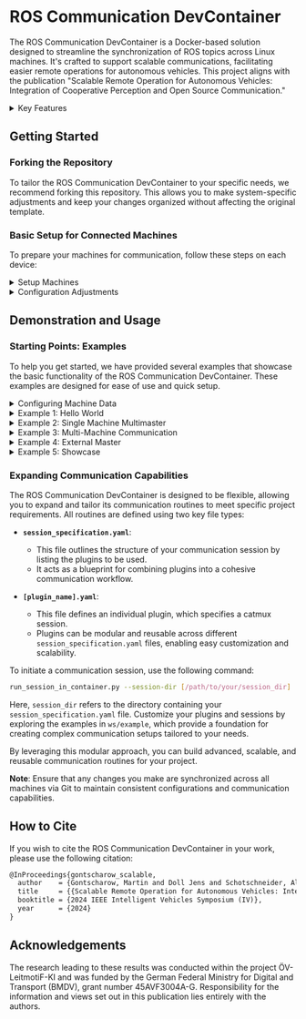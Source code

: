 # ROS Communication DevContainer

The ROS Communication DevContainer is a Docker-based solution designed to streamline the synchronization of ROS topics across Linux machines. It's crafted to support scalable communications, facilitating easier remote operations for autonomous vehicles. This project aligns with the publication "Scalable Remote Operation for Autonomous Vehicles: Integration of Cooperative Perception and Open Source Communication."

<details>
<summary>Key Features</summary>

- **Minimal Dependencies**: Only Docker is needed to get started, simplifying the setup process.
- **Isolation**: Operates in a separate Docker container, ensuring minimal impact on existing ROS setups.
- **Centralized Configuration Management**: All configurations are stored and managed in this repository, allowing for easy synchronization across machines via Git.

</details>

## Getting Started

### Forking the Repository

To tailor the ROS Communication DevContainer to your specific needs, we recommend forking this repository. This allows you to make system-specific adjustments and keep your changes organized without affecting the original template.

### Basic Setup for Connected Machines

To prepare your machines for communication, follow these steps on each device:

<details>
<summary>Setup Machines</summary>

- Ensure all machines are connected to the same network. This could be an internet connection with VPN, or a local WLAN network.
- Install Docker: Required for running the communication module.

</details>

<details>
<summary>Configuration Adjustments</summary>

To set up the ROS Communication DevContainer, you need to adjust two main configuration files:

1. **`data_dict.json`**:
   - This file is a dictionary that maps semantic names to your data, such as IP addresses. It enables the ROS Communication DevContainer to recognize and reference your resources easily.
   - An example configuration file is provided in `config/examples/data_dict.json`.
   - You can either use the example configuration directly or create your own. If you create a new one, specify its path in `config/local.json`.

2. **`local.json`**:
   - This file contains repository-specific settings, such as container and image names, and optionally the paths to your configuration files.
   - An example of this file is available in `config/examples/local.json`.
   - You should create this file (or copy the example) and place it in `config/local.json`.

**Note**: Ensure that these configuration files are synchronized across all machines using Git to facilitate seamless communication.

</details>

## Demonstration and Usage

### Starting Points: Examples

To help you get started, we have provided several examples that showcase the basic functionality of the ROS Communication DevContainer. These examples are designed for ease of use and quick setup.

<details>
<summary>Configuring Machine Data</summary>

The examples require two machines, which we will refer to as `machine_a` and `machine_b`. Choose your machines and fill out the `machine_a_ip` and `machine_b_ip` fields in your `data_dict.json`. Make sure this data is synchronized across both machines via Git to ensure seamless communication.

</details>

<details>
<summary>Example 1: Hello World</summary>

This example checks if the ROS Communication DevContainer can be started successfully.

- On any machine, run the script:
  ```bash
  ./example/1_hello_world_session/run.sh
  ```
- Confirm that a hello world statement gets printed.

</details>

<details>
<summary>Example 2: Single Machine Multimaster</summary>

This example verifies if ROS communication works for multiple masters on a single machine.

- Open two terminals on the same machine.
- In the first terminal, execute:
  ```bash
  ./example/2_single_machine_multimaster/run_listener.sh
- In the second terminal, execute:
  ```bash
  ./example/2_single_machine_multimaster/run_talker.sh
- Confirm that the listener prints an acknowledgment that it has received messages from the talker.

</details>

<details>
<summary>Example 3: Multi-Machine Communication</summary>

This example tests ROS communication between distinct machines (and distinct masters).

- On `machine_a`, execute:
  ```bash
  ./example/3_multi_machine/run_machine_a.sh
- On `machine_b`, execute:
  ```bash
  ./example/3_multi_machine/run_machine_b.sh
- Confirm that the listener on `machine_a` acknowledges the messages sent by the talker on `machine_b`.

</details>

<details>
<summary>Example 4: External Master</summary>

This example adds a layer of separation between the main logic and communication, allowing existing local code to remain unchanged.

- On `machine_a`, navigate to `example/4_external_master/machine_a` and execute the following commands in separate terminals:
  - `./run_master.py`
  - `./run_communication.sh`
- On `machine_b`, navigate to `example/4_external_master/machine_b` and execute the following commands in separate terminals:
  - `./run_master.py`
  - `./run_communication.sh`
- Confirm that the master on `machine_a` acknowledges the messages from the master on `machine_b`.

</details>

<details>
<summary>Example 5: Showcase</summary>

This example demonstrates handling more complex data, such as an occupancy grid map, which is larger and therefore uses compression.

- On `machine_a`, navigate to `example/5_showcase/machine_a` and execute the following commands in separate terminals:
  - `./run_master.py`
  - `./run_communication.sh`
- On `machine_b`, navigate to `example/5_showcase/machine_b` and execute the following commands in separate terminals:
  - `./run_master.py`
  - `./run_communication.sh`
- Confirm that the master on `machine_a` acknowledges the messages from the master on `machine_b`.

</details>

### Expanding Communication Capabilities
The ROS Communication DevContainer is designed to be flexible, allowing you to expand and tailor its communication routines to meet specific project requirements. All routines are defined using two key file types:

- **`session_specification.yaml`**:
  - This file outlines the structure of your communication session by listing the plugins to be used.
  - It acts as a blueprint for combining plugins into a cohesive communication workflow.

- **`[plugin_name].yaml`**:
  - This file defines an individual plugin, which specifies a catmux session.
  - Plugins can be modular and reusable across different `session_specification.yaml` files, enabling easy customization and scalability.

To initiate a communication session, use the following command:
```bash
run_session_in_container.py --session-dir [/path/to/your/session_dir]
```
Here, `session_dir` refers to the directory containing your `session_specification.yaml` file. Customize your plugins and sessions by exploring the examples in `ws/example`, which provide a foundation for creating complex communication setups tailored to your needs.

By leveraging this modular approach, you can build advanced, scalable, and reusable communication routines for your project.

**Note**: Ensure that any changes you make are synchronized across all machines via Git to maintain consistent configurations and communication capabilities.

## How to Cite

If you wish to cite the ROS Communication DevContainer in your work, please use the following citation:

```latex
@InProceedings{gontscharow_scalable,
  author    = {Gontscharow, Martin and Doll Jens and Schotschneider, Albert and Bogdoll, Daniel and Orf Stefan and Jestram Johannes and Zofka, Marc and Z\"{o}llner, J. Marius},
  title     = {{Scalable Remote Operation for Autonomous Vehicles: Integration of Cooperative Perception and Open Source Communication}},
  booktitle = {2024 IEEE Intelligent Vehicles Symposium (IV)},
  year      = {2024}
}
```
## Acknowledgements
The research leading to these results was conducted within
the project ÖV-LeitmotiF-KI and was funded by the German
Federal Ministry for Digital and Transport (BMDV), grant number 45AVF3004A-G.
Responsibility for the information and views set out in this
publication lies entirely with the authors.